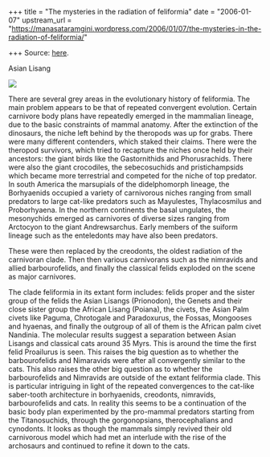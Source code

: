 +++
title = "The mysteries in the radiation of feliformia"
date = "2006-01-07"
upstream_url = "https://manasataramgini.wordpress.com/2006/01/07/the-mysteries-in-the-radiation-of-feliformia/"

+++
Source: [here](https://manasataramgini.wordpress.com/2006/01/07/the-mysteries-in-the-radiation-of-feliformia/).



Asian Lisang

[![](https://i2.wp.com/photos1.blogger.com/hello/133/1300/400/prionodon.jpg)](http://photos1.blogger.com/hello/133/1300/640/prionodon.jpg)

There are several grey areas in the evolutionary history of feliformia. The main problem appears to be that of repeated convergent evolution. Certain carnivore body plans have repeatedly emerged in the mammalian lineage, due to the basic constraints of mammal anatomy. After the extinction of the dinosaurs, the niche left behind by the theropods was up for grabs. There were many different contenders, which staked their claims. There were the theropod survivors, which tried to recapture the niches once held by their ancestors: the giant birds like the Gastornithids and Phorusrachids. There were also the giant crocodiles, the sebecosuchids and pristichampsids which became more terrestrial and competed for the niche of top predator. In south America the marsupials of the didelphomorph lineage, the Borhyaenids occupied a variety of carnivorous niches ranging from small predators to large cat-like predators such as Mayulestes, Thylacosmilus and Proborhyaena. In the northern continents the basal ungulates, the mesonychids emerged as carnivores of diverse sizes ranging from Arctocyon to the giant Andrewsarchus. Early members of the suiform lineage such as the enteledonts may have also been predators.

These were then replaced by the creodonts, the oldest radiation of the carnivoran clade. Then then various carnivorans such as the nimravids and allied barbourofelids, and finally the classical felids exploded on the scene as major carnivores.

The clade feliformia in its extant form includes: felids proper and the sister group of the felids the Asian Lisangs (Prionodon), the Genets and their close sister group the African Lisang (Poiana), the civets, the Asian Palm civets like Paguma, Chrotogale and Paradoxurus, the Fossas, Mongooses and hyaenas, and finally the outgroup of all of them is the African palm civet Nandinia. The molecular results suggest a separation between Asian Lisangs and classical cats around 35 Myrs. This is around the time the first felid Proailurus is seen. This raises the big question as to whether the barbourofelids and Nimaravids were after all convergently similar to the cats. This also raises the other big question as to whether the barbourofelids and Nimravids are outside of the extant feliformia clade. This is particular intriguing in light of the repeated convergences to the cat-like saber-tooth architecture in borhyaenids, creodonts, nimravids, barbourofelids and cats. In reality this seems to be a continuation of the basic body plan experimented by the pro-mammal predators starting from the Titanosuchids, through the gorgonopsians, therocephalians and cynodonts. It looks as though the mammals simply revived their old carnivorous model which had met an interlude with the rise of the archosaurs and continued to refine it down to the cats.

